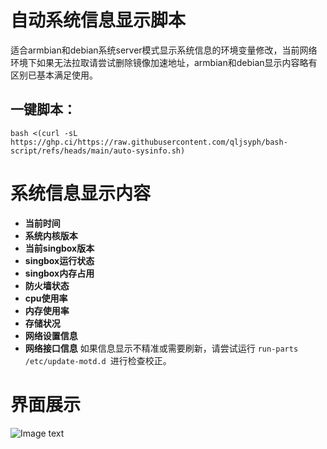 # 自动系统信息显示脚本
适合armbian和debian系统server模式显示系统信息的环境变量修改，当前网络环境下如果无法拉取请尝试删除镜像加速地址，armbian和debian显示内容略有区别已基本满足使用。
## 一键脚本：
```
bash <(curl -sL https://ghp.ci/https://raw.githubusercontent.com/qljsyph/bash-script/refs/heads/main/auto-sysinfo.sh)
```
# 系统信息显示内容
- **当前时间**
- **系统内核版本**
- **当前singbox版本**
- **singbox运行状态**
- **singbox内存占用**
- **防火墙状态**
- **cpu使用率**
- **内存使用率**
- **存储状况**
- **网络设置信息**
- **网络接口信息**
如果信息显示不精准或需要刷新，请尝试运行 ``` run-parts /etc/update-motd.d  ```进行检查校正。
# 界面展示
![Image text](https://raw.githubusercontent.com/qljsyph/bash-script/refs/heads/main/picture/image.png)